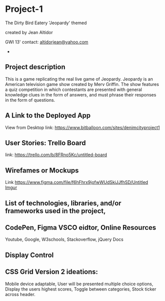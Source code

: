 # Project-1
The Dirty Bird Eatery 
'Jeopardy' themed

created by Jean Altidor

GWI 13'
contact: altidorjean@yahoo.com

-


Project description
-
This is a game replicating the real live game of Jeopardy. Jeopardy is an American television game show created by Merv Griffin. The show features a quiz competition in which contestants are presented with general knowledge clues in the form of answers, and must phrase their responses in the form of questions. 

A Link to the Deployed App
-
View from Desktop
link: https://www.bitballoon.com/sites/denimcityproject1


User Stories: Trello Board 
-
link: https://trello.com/b/8FRno5Kc/untitled-board

Wirefames or Mockups 
-
Link https://www.figma.com/file/f6hFhrx9jofwWUdSkiJJfhSD/Untitled
[Imgur](https://i.imgur.com/GIAfciz.png)

List of technologies, libraries, and/or frameworks used in the project,
-
CodePen, 
Figma
VSCO eidtor,
Online Resources
- 
Youtube,
Google,
W3schools, 
Stackoverflow,
jQuery Docs

Display Control
-
CSS Grid
Version 2 ideations:
-
Mobile device adaptable,
User will be presented multiple choice options,
Display the users highest scores, Toggle between categories, Stock ticker across header.


